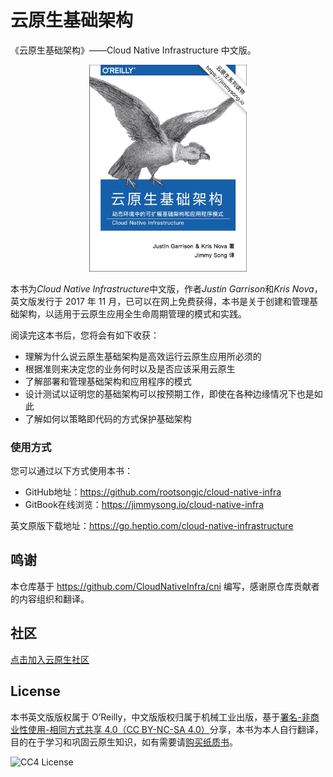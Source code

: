 # 云原生基础架构

《云原生基础架构》——Cloud Native Infrastructure 中文版。

<p align="center">
  <a href="https://jimmysong.io/cloud-native-infra">
    <img src="cover.jpg" width="50%" height="50%" alt="《云原生基础架构》by Jimmy Song(宋净超）">
  </a>
</p>

本书为*Cloud Native Infrastructure*中文版，作者*Justin Garrison*和*Kris Nova*，英文版发行于 2017 年 11 月，已可以在网上免费获得，本书是关于创建和管理基础架构，以适用于云原生应用全生命周期管理的模式和实践。

阅读完这本书后，您将会有如下收获：

- 理解为什么说云原生基础架构是高效运行云原生应用所必须的
- 根据准则来决定您的业务何时以及是否应该采用云原生
- 了解部署和管理基础架构和应用程序的模式
- 设计测试以证明您的基础架构可以按预期工作，即使在各种边缘情况下也是如此
- 了解如何以策略即代码的方式保护基础架构

### 使用方式

您可以通过以下方式使用本书：

- GitHub地址：https://github.com/rootsongjc/cloud-native-infra
- GitBook在线浏览：https://jimmysong.io/cloud-native-infra

英文原版下载地址：<https://go.heptio.com/cloud-native-infrastructure>

## 鸣谢

本仓库基于 <https://github.com/CloudNativeInfra/cni> 编写，感谢原仓库贡献者的内容组织和翻译。

## 社区

[点击加入云原生社区](https://jimmysong.io/contact)

## License

本书英文版版权属于 O’Reilly，中文版版权归属于机械工业出版，基于[署名-非商业性使用-相同方式共享 4.0（CC BY-NC-SA 4.0）](https://creativecommons.org/licenses/by-nc-sa/4.0/deed.zh)分享，本书为本人自行翻译，目的在于学习和巩固云原生知识，如有需要请[购买纸质书](https://item.jd.com/12432007.html)。

<p align="left">
  <img src="https://tva1.sinaimg.cn/large/006y8mN6ly1g7m9ofbzirj302g00vq2p.jpg" alt="CC4 License"/>
</p>